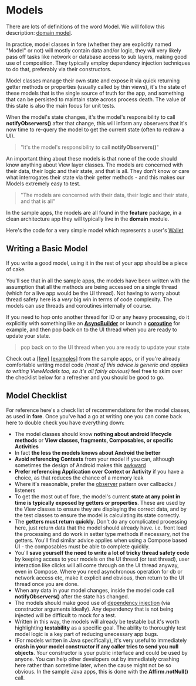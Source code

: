 
# Models
There are lots of definitions of the word Model. We will follow this description: [domain model](https://en.wikipedia.org/wiki/Domain_model).

In practice, model classes in fore (whether they are explicitly named "Model" or not) will mostly contain data and/or logic, they will very likely pass off tasks like network or database access to sub layers, making good use of composition. They typically employ dependency injection techniques to do that, preferably via their constructors.

Model classes manage their own state and expose it via quick returning getter methods or properties (usually called by thin views), it's the state of these models that is the single source of truth for the app, and something that can be persisted to maintain state across process death. The value of this state is also the main focus for unit tests.

When the model's state changes, it's the model's responsibility to call **notifyObservers()** after that change, this will inform any observers that it's now time to re-query the model to get the current state (often to redraw a UI).

> "It's the model's responsibility to call **notifyObservers()**"

An important thing about these models is that none of the code should know anything about View layer classes. The models are concerned with their data, their logic and their state, and that is all. They don't know or care what interrogates their state via their getter methods - and this makes our Models extremely easy to test.

> "The models are concerned with their data, their logic and their state, and that is all"

In the sample apps, the models are all found in the **feature** package, in a clean architecture app they will typically live in the **domain** module.

Here's the code for a very simple model which represents a user's [Wallet](https://github.com/erdo/android-fore/blob/master/app-examples/example-kt-01reactiveui/src/main/java/foo/bar/example/forereactiveuikt/feature/wallet/Wallet.kt)


## Writing a Basic Model

If you write a good model, using it in the rest of your app should be a piece of cake.

You'll see that in all the sample apps, the models have been written with the assumption that all the methods are being accessed on a single thread (which for a live app would be the UI thread). Not having to worry about thread safety here is a *very* big win in terms of code complexity. The models can use threads and coroutines internally of course.

If you need to hop onto another thread for IO or any heavy processing, do it explicitly with something like an [**AsyncBuilder**](https://erdo.github.io/android-fore/04-more-fore.html#asyncbuilder) or launch a [**coroutine**](https://erdo.github.io/android-fore/04-more-fore.html#kotlin-coroutines) for example, and then pop back on to the UI thread when you are ready to update your state.

> pop back on to the UI thread when you are ready to update your state

Check out a [[few]](https://github.com/erdo/clean-modules-sample/blob/main/app/domain/src/main/java/foo/bar/clean/domain/weather/WeatherModel.kt) [[examples]](https://github.com/erdo/android-fore/blob/master/app-examples/example-kt-02coroutine/src/main/java/foo/bar/example/forecoroutine/feature/counter/Counter.kt) from the sample apps, or if you're already comfortable writing model code _(most of this advice is generic and applies to writing ViewModels too, so it's all fairly obvious)_ feel free to skim over the checklist below for a refresher and you should be good to go.

## Model Checklist

For reference here's a check list of recommendations for the model classes, as used in **fore**. Once you've had a go at writing one you can come back here to double check you have everything down:

- The model classes should know **nothing about android lifecycle methods** or **View classes, fragments, Composables, or specific Activities**
- In fact **the less the models knows about Android the better**
- **Avoid referencing Contexts** from your model if you can, although sometimes the design of Android makes this [awkward](https://erdo.github.io/android-fore/05-extras.html#androids-original-mistake)
- **Prefer referencing Application over Context or Activity** if you have a choice, as that reduces the chance of a memory leak
- Where it's reasonable, prefer the [observer](https://erdo.github.io/android-fore/03-reactive-uis.html#fore-observables) pattern over callbacks / listeners
- To get the most out of fore, the model's current **state at any point in time is typically exposed by getters or properties**. These are used by the View classes to ensure they are displaying the correct data, and by the test classes to ensure the model is calculating its state correctly.
- The **getters must return quickly**. Don't do any complicated processing here, just return data that the model should already have. i.e. front load the processing and do work in setter type methods if necessary, not the getters. You'll find similar advice applies when using a Compose based UI - the composables must be able to complete quickly.
- You'll **save yourself the need to write a lot of tricky thread safety code** by keeping access to your models on the UI thread (or test thread), user interaction like clicks will all come through on the UI thread anyway, even in Compose. Where you need asynchronous operation for db or network access etc, make it explicit and obvious, then return to the UI thread once you are done.
- When any data in your model changes, inside the model code call **notifyObservers()** after the state has changed.
- The models should make good use of [dependency injection](https://erdo.github.io/android-fore/05-extras.html#dependency-injection-basics) (via constructor arguments ideally). Any dependency that is not being injected will be difficult to mock for a test.
- Written in this way, the models will already be testable but it's worth highlighting **testability** as a specific goal. The ability to thoroughly test model logic is a key part of reducing unecessary app bugs.
- (For models written in Java specifically), it's very useful to immediately **crash in your model constructor if any caller tries to send you null objects**. Your constructor is your public interface and could be used by anyone. You can help other developers out by immediately crashing here rather than sometime later, when the cause might not be so obvious. In the sample Java apps, this is done with the **Affirm.notNull()** call.
